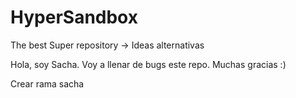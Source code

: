 # HyperSandbox
The best Super repository -> Ideas alternativas

Hola, soy Sacha. Voy a llenar de bugs este repo. Muchas gracias :)

Crear rama sacha